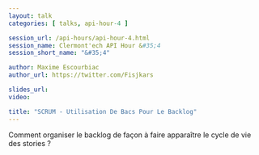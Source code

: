```yaml
---
layout: talk
categories: [ talks, api-hour-4 ]

session_url: /api-hours/api-hour-4.html
session_name: Clermont'ech API Hour &#35;4
session_short_name: "&#35;4"

author: Maxime Escourbiac
author_url: https://twitter.com/Fisjkars

slides_url:
video:

title: "SCRUM - Utilisation De Bacs Pour Le Backlog"
---
```


Comment organiser le backlog de façon à faire apparaître le cycle de vie des
stories ?
